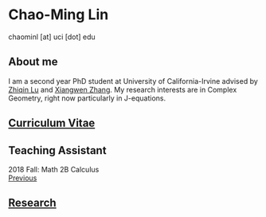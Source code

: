 # Chao-Ming Lin

chaominl [at] uci [dot] edu


## About me
I am a second year PhD student at University of California-Irvine advised by [Zhiqin Lu](https://www.math.uci.edu/~zlu/) and [Xiangwen Zhang](https://www.math.uci.edu/~xiangwen/). My research interests are in Complex Geometry, right now particularly in J-equations.

## [Curriculum Vitae](https://chaominl.github.io/CV)   

## Teaching Assistant
2018 Fall: Math 2B Calculus  
[Previous](https://chaominl.github.io/TeachingExperience)

## [Research](https://chaominl.github.io/Research)
